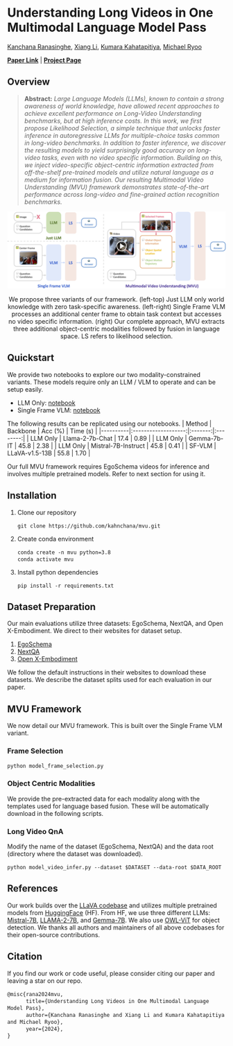 # Understanding Long Videos in One Multimodal Language Model Pass

[Kanchana Ranasinghe](https://scholar.google.com/citations?user=K2WBZTwAAAAJ&hl=en),
[Xiang Li](https://scholar.google.com/citations?user=qkyC7KQAAAAJ&hl=en),
[Kumara Kahatapitiya](https://scholar.google.com/citations?user=ExGkzjQAAAAJ&hl=en), 
[Michael Ryoo](https://scholar.google.com/citations?user=vcw0TJIAAAAJ&hl=en)

**[Paper Link]()** | **[Project Page](https://kahnchana.github.io/mvu)** 


## Overview
> **Abstract:**
>*Large Language Models (LLMs), known to contain a strong awareness of world knowledge, have allowed recent approaches to achieve excellent performance on Long-Video Understanding benchmarks, but at high inference costs. 
In this work, we first propose Likelihood Selection, a simple technique that unlocks faster inference in autoregressive LLMs for multiple-choice tasks common in long-video benchmarks.
In addition to faster inference, we discover the resulting models to yield surprisingly good accuracy on long-video tasks, even with no video specific information. 
Building on this, we inject video-specific object-centric information extracted from off-the-shelf pre-trained models and utilize natural language as a medium for information fusion. Our resulting Multimodal Video Understanding (MVU) framework demonstrates state-of-the-art performance across long-video and fine-grained action recognition benchmarks.*

<p align="center">
  <img alt="intro_image" src=".github/intro.png" width="950"/>
</p>
<p align="center">
We propose three variants of our framework. (left-top) Just LLM only world knowledge with zero task-specific awareness. (left-right) Single Frame VLM processes an additional center frame to obtain task context but accesses no video specific information. (right) Our complete approach, MVU extracts three additional object-centric modalities followed by fusion in language space. LS refers to likelihood selection. 
</p>


## Quickstart 

We provide two notebooks to explore our two modality-constrained variants. These models require only an LLM / VLM to operate and can be setup easily. 

* LLM Only: [notebook](notebooks/llm_only.ipynb) 
* Single Frame VLM: [notebook](notebooks/sf_vlm.ipynb) 

The following results can be replicated using our notebooks.
| Method   |       Backbone      | Acc (%) | Time (s) |
|----------|:-------------------:|:-------:|:--------:|
| LLM Only |   Llama-2-7b-Chat   |   17.4  |   0.89   |
| LLM Only |     Gemma-7b-IT     |   45.8  |   2.38   |
| LLM Only | Mistral-7B-Instruct |   45.8  |   0.41   |
| SF-VLM   |    LLaVA-v1.5-13B   |   55.8  |   1.70   |

Our full MVU framework requires EgoSchema videos for inference and involves multiple pretrained models. Refer to next section for using it. 

## Installation 

1. Clone our repository
   ```
   git clone https://github.com/kahnchana/mvu.git
   ```
2. Create conda environment
    ```
    conda create -n mvu python=3.8
    conda activate mvu
    ```
3. Install python dependencies
    ```
    pip install -r requirements.txt
    ```

## Dataset Preparation
Our main evaluations utilize three datasets: EgoSchema, NextQA, and Open X-Embodiment. We direct to their websites for dataset setup. 

1. [EgoSchema](https://github.com/egoschema/EgoSchema)
2. [NextQA](https://github.com/doc-doc/NExT-QA)
3. [Open X-Embodiment](https://github.com/google-deepmind/open_x_embodiment)

We follow the default instructions in their websites to download these datasets. We describe the dataset splits used for each evaluation in our paper. 


## MVU Framework

We now detail our MVU framework. This is built over the Single Frame VLM variant. 

### Frame Selection 

```
python model_frame_selection.py
```

### Object Centric Modalities
We provide the pre-extracted data for each modality along with the templates used for language based fusion.
These will be automatically download in the following scripts. 

### Long Video QnA
Modify the name of the dataset (EgoSchema, NextQA) and the data root (directory where the dataset was downloaded).
```
python model_video_infer.py --dataset $DATASET --data-root $DATA_ROOT
```


## References
Our work builds over the [LLaVA codebase](https://github.com/haotian-liu/LLaVA/tree/main) and utilizes multiple pretrained models from [HuggingFace](https://huggingface.co) (HF).  From HF, we use three different LLMs: [Mistral-7B](https://huggingface.co/mistralai/Mistral-7B-Instruct-v0.2), [LLAMA-2-7B](https://huggingface.co/meta-llama/Llama-2-7b-chat-hf), and [Gemma-7B](https://huggingface.co/google/gemma-7b-it). We also use [OWL-ViT](https://huggingface.co/google/owlvit-base-patch32) for object detection. We thanks all authors and maintainers of all above codebases for their open-source contributions.

## Citation
If you find our work or code useful, please consider citing our paper and leaving a star on our repo. 
```
@misc{rana2024mvu,
      title={Understanding Long Videos in One Multimodal Language Model Pass}, 
      author={Kanchana Ranasinghe and Xiang Li and Kumara Kahatapitiya and Michael Ryoo},
      year={2024},
}
```
